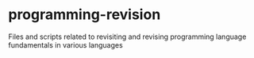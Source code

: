 # programming-revision
Files and scripts related to revisiting and revising programming language fundamentals in various languages

